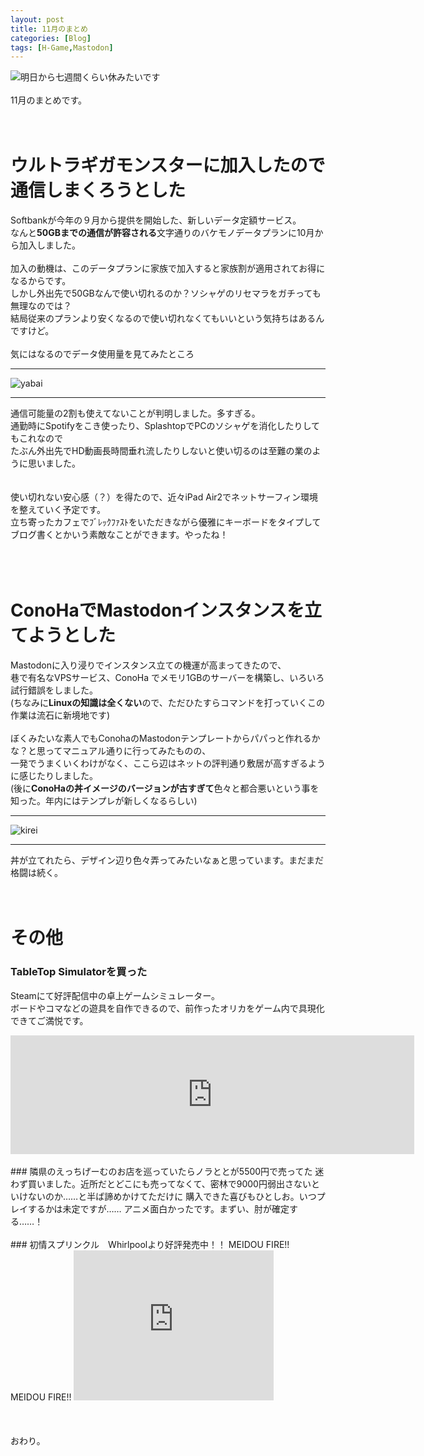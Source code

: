 ```yaml
---
layout: post
title: 11月のまとめ
categories: [Blog]
tags: [H-Game,Mastodon]
---
```


![明日から七週間くらい休みたいです](http://routehachi.github.io/Pictures/yasumitai.png "やりたいことが多すぎる")  
<br />
11月のまとめです。  
<br />
<br />
# ウルトラギガモンスターに加入したので通信しまくろうとした
Softbankが今年の９月から提供を開始した、新しいデータ定額サービス。  
なんと<b>50GBまでの通信が許容される</b>文字通りのバケモノデータプランに10月から加入しました。
<br />
<br />
加入の動機は、このデータプランに家族で加入すると家族割が適用されてお得になるからです。  
しかし外出先で50GBなんで使い切れるのか？ソシャゲのリセマラをガチっても無理なのでは？  
結局従来のプランより安くなるので使い切れなくてもいいという気持ちはあるんですけど。
<br />
<br />
気にはなるのでデータ使用量を見てみたところ

***
![yabai](http://routehachi.github.io/Pictures/clip_now_20171205_033538.png "yabai")  

***

通信可能量の2割も使えてないことが判明しました。多すぎる。  
通勤時にSpotifyをこき使ったり、SplashtopでPCのソシャゲを消化したりしてもこれなので  
たぶん外出先でHD動画長時間垂れ流したりしないと使い切るのは至難の業のように思いました。  
<br />
<br />
使い切れない安心感（？）を得たので、近々iPad Air2でネットサーフィン環境を整えていく予定です。  
立ち寄ったカフェでﾌﾞﾚｯｸﾌｧｽﾄをいただきながら優雅にキーボードをタイプしてブログ書くとかいう素敵なことができます。やったね！  
<br />
<br />
<br />
# ConoHaでMastodonインスタンスを立てようとした
Mastodonに入り浸りでインスタンス立ての機運が高まってきたので、  
巷で有名なVPSサービス、ConoHa でメモリ1GBのサーバーを構築し、いろいろ試行錯誤をしました。  
(ちなみに<b>Linuxの知識は全くない</b>ので、ただひたすらコマンドを打っていくこの作業は流石に新境地です)
<br />
<br />
ぼくみたいな素人でもConohaのMastodonテンプレートからパパっと作れるかな？と思ってマニュアル通りに行ってみたものの、  
一発でうまくいくわけがなく、ここら辺はネットの評判通り敷居が高すぎるように感じたりしました。  
(後に<b>ConoHaの丼イメージのバージョンが古すぎて</b>色々と都合悪いという事を知った。年内にはテンプレが新しくなるらしい)

***
![kirei](http://routehachi.github.io/Pictures/Inked_2017-11-2300.18.44_LI.jpg "見上げてごらん、夜空の星を")  

***

丼が立てれたら、デザイン辺り色々弄ってみたいなぁと思っています。まだまだ格闘は続く。
<br />
<br />
<br />
# その他
### TableTop Simulatorを買った
Steamにて好評配信中の卓上ゲームシミュレーター。  
ボードやコマなどの遊具を自作できるので、前作ったオリカをゲーム内で具現化できてご満悦です。  
<iframe src="http://store.steampowered.com/widget/286160/39685/" frameborder="0" width="646" height="190"></iframe>
<br />
<br />
### 隣県のえっちげーむのお店を巡っていたらノラととが5500円で売ってた
迷わず買いました。近所だとどこにも売ってなくて、密林で9000円弱出さないといけないのか……と半ば諦めかけてただけに  
購入できた喜びもひとしお。いつプレイするかは未定ですが……  
アニメ面白かったです。まずい、肘が確定する……！  
<br />
<br />
### 初情スプリンクル　Whirlpoolより好評発売中！！
MEIDOU FIRE!! MEIDOU FIRE!!  

<iframe width="320" height="240" src="https://www.youtube.com/embed/v_I-jMys33g" frameborder="0" gesture="media" allow="encrypted-media" allowfullscreen></iframe>  
<br />
<br />
<br />
<br />
おわり。
